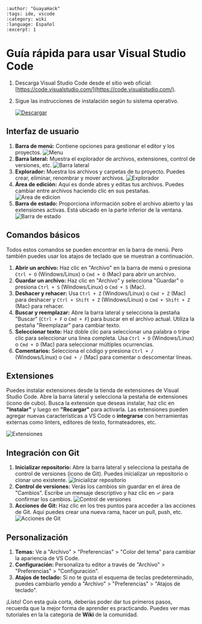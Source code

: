 
```{post} 2023-07-22
:author: "GuayaHack"
:tags: ide, vscode
:category: wiki
:language: Español
:excerpt: 1
```

# Guía rápida para usar Visual Studio Code

1. Descarga Visual Studio Code desde el sitio web oficial: [https://code.visualstudio.com/](https://code.visualstudio.com/).
2. Sigue las instrucciones de instalación según tu sistema operativo.

    [![Descargar](./como-usar-visual-code.md-data/visual_code_button_download.png)](https://code.visualstudio.com/)

## Interfaz de usuario

1. **Barra de menú:** Contiene opciones para gestionar el editor y los proyectos.
   ![ Menu](./como-usar-visual-code.md-data/menu.png)
2. **Barra lateral:** Muestra el explorador de archivos, extensiones, control de versiones, etc.
   ![ Barra lateral](./como-usar-visual-code.md-data/menu-lateral.png)
3. **Explorador:** Muestra los archivos y carpetas de tu proyecto. Puedes crear, eliminar, renombrar y mover archivos.
   ![ Explorador](./como-usar-visual-code.md-data/explorador.png)
4. **Área de edición:** Aquí es donde abres y editas tus archivos. Puedes cambiar entre archivos haciendo clic en sus pestañas.
   ![ Area de edicion](./como-usar-visual-code.md-data/area-edicion.png)
5. **Barra de estado:** Proporciona información sobre el archivo abierto y las extensiones activas. Está ubicado en la parte inferior de la ventana.
    ![ Barra de estado](./como-usar-visual-code.md-data/estados.png)

## Comandos básicos

Todos estos comandos se pueden encontrar en la barra de menú. Pero también puedes usar los atajos de teclado que se muestran a continuación.

1. **Abrir un archivo:** Haz clic en "Archivo" en la barra de menú o presiona `Ctrl + O` (Windows/Linux) o `Cmd + O` (Mac) para abrir un archivo.
2. **Guardar un archivo:** Haz clic en "Archivo" y selecciona "Guardar" o presiona `Ctrl + S` (Windows/Linux) o `Cmd + S` (Mac).
3. **Deshacer y rehacer:** Usa `Ctrl + Z` (Windows/Linux) o `Cmd + Z` (Mac) para deshacer y `Ctrl + Shift + Z` (Windows/Linux) o `Cmd + Shift + Z` (Mac) para rehacer.
4. **Buscar y reemplazar:** Abre la barra lateral y selecciona la pestaña "Buscar" (`Ctrl + F` o `Cmd + F`) para buscar en el archivo actual. Utiliza la pestaña "Reemplazar" para cambiar texto.
5. **Seleccionar texto:** Haz doble clic para seleccionar una palabra o tripe clic para seleccionar una línea completa. Usa `Ctrl + D` (Windows/Linux) o `Cmd + D` (Mac) para seleccionar múltiples ocurrencias.
6. **Comentarios:** Selecciona el código y presiona `Ctrl + /` (Windows/Linux) o `Cmd + /` (Mac) para comentar o descomentar líneas.

## Extensiones

Puedes instalar extensiones desde la tienda de extensiones de Visual Studio Code. Abre la barra lateral y selecciona la pestaña de extensiones (icono de cubo). Busca la extensión que deseas instalar, haz clic en **"Instalar"** y luego en **"Recargar"** para activarla.
Las extensiones pueden agregar nuevas características a VS Code o **integrarse** con herramientas externas como linters, editores de texto, formateadores, etc.

![ Extensiones](./como-usar-visual-code.md-data/extensiones.png)

## Integración con Git

1. **Inicializar repositorio:** Abre la barra lateral y selecciona la pestaña de control de versiones (icono de Git). Puedes inicializar un repositorio o clonar uno existente.
   ![ Inicializar repositorio](./como-usar-visual-code.md-data/git.png)
2. **Control de versiones:** Verás los cambios sin guardar en el área de "Cambios". Escribe un mensaje descriptivo y haz clic en ✓ para confirmar los cambios.
   ![ Control de versiones](./como-usar-visual-code.md-data/cambios_git.png)
3. **Acciones de Git:** Haz clic en los tres puntos para acceder a las acciones de Git. Aquí puedes crear una nueva rama, hacer un pull, push, etc.
   ![ Acciones de Git](./como-usar-visual-code.md-data/acciones_git.png)

## Personalización

1. **Temas:** Ve a "Archivo" > "Preferencias" > "Color del tema" para cambiar la apariencia de VS Code.
2. **Configuración:** Personaliza tu editor a través de "Archivo" > "Preferencias" > "Configuración".
3. **Atajos de teclado:** Si no te gusta el esquema de teclas predeterminado, puedes cambiarlo yendo a "Archivo" > "Preferencias" > "Atajos de teclado".

¡Listo! Con esta guía corta, deberías poder dar tus primeros pasos, recuerda que la mejor forma de aprender es practicando. 
Puedes ver mas tutoriales en la la categoria de **Wiki** de la comunidad.
